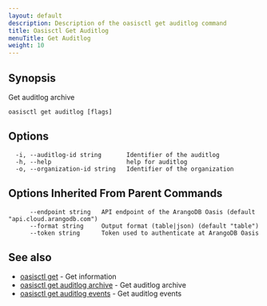```yaml
---
layout: default
description: Description of the oasisctl get auditlog command
title: Oasisctl Get Auditlog
menuTitle: Get Auditlog
weight: 10
---
```

## Synopsis
Get auditlog archive

```
oasisctl get auditlog [flags]
```

## Options
```
  -i, --auditlog-id string       Identifier of the auditlog
  -h, --help                     help for auditlog
  -o, --organization-id string   Identifier of the organization
```

## Options Inherited From Parent Commands
```
      --endpoint string   API endpoint of the ArangoDB Oasis (default "api.cloud.arangodb.com")
      --format string     Output format (table|json) (default "table")
      --token string      Token used to authenticate at ArangoDB Oasis
```

## See also
* [oasisctl get](_index.md)	 - Get information
* [oasisctl get auditlog archive](get-auditlog-archive.md)	 - Get auditlog archive
* [oasisctl get auditlog events](get-auditlog-events.md)	 - Get auditlog events

